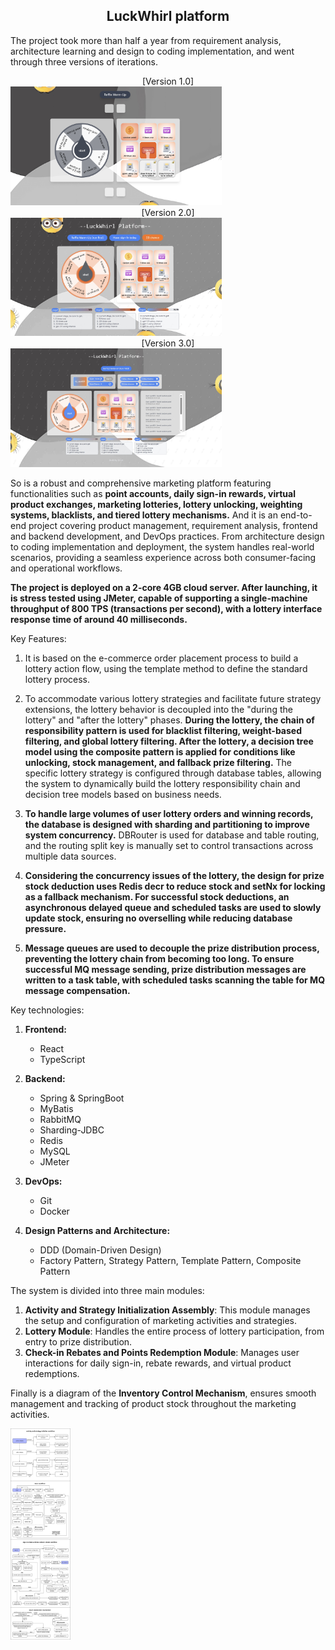 ## <div align="center">LuckWhirl platform</div>

The project took more than half a year from requirement analysis, architecture learning and design to coding implementation, and went through three versions of iterations.

<div align="center">[Version 1.0]</div>
<img src="docs\readme\v1.jpg" style="zoom: 33%;" />	
<div align="center">[Version 2.0]</div>
<img src="docs\readme\v2.jpg" style="zoom: 33%;" />
<div align="center">[Version 3.0]</div>
<img src="docs\readme\v3.jpg" style="zoom: 33%;" />



So is a robust and comprehensive marketing platform featuring functionalities such as **point accounts, daily sign-in rewards, virtual product exchanges, marketing lotteries, lottery unlocking, weighting systems, blacklists, and tiered lottery mechanisms.** And it is an end-to-end project covering product management, requirement analysis, frontend and backend development, and DevOps practices. From architecture design to coding implementation and deployment, the system handles real-world scenarios, providing a seamless experience across both consumer-facing and operational workflows.

**The project is deployed on a 2-core 4GB cloud server. After launching, it is stress tested using JMeter, capable of supporting a single-machine throughput of 800 TPS (transactions per second), with a lottery interface response time of around 40 milliseconds.**

Key Features:

1. It is based on the e-commerce order placement process to build a lottery action flow, using the template method to define the standard lottery process.

2. To accommodate various lottery strategies and facilitate future strategy extensions, the lottery behavior is decoupled into the "during the lottery" and "after the lottery" phases. **During the lottery, the chain of responsibility pattern is used for blacklist filtering, weight-based filtering, and global lottery filtering. After the lottery, a decision tree model using the composite pattern is applied for conditions like unlocking, stock management, and fallback prize filtering.** The specific lottery strategy is configured through database tables, allowing the system to dynamically build the lottery responsibility chain and decision tree models based on business needs.

3. **To handle large volumes of user lottery orders and winning records, the database is designed with sharding and partitioning to improve system concurrency.** DBRouter is used for database and table routing, and the routing split key is manually set to control transactions across multiple data sources.

4. **Considering the concurrency issues of the lottery, the design for prize stock deduction uses Redis decr to reduce stock and setNx for locking as a fallback mechanism. For successful stock deductions, an asynchronous delayed queue and scheduled tasks are used to slowly update stock, ensuring no overselling while reducing database pressure.**

5. **Message queues are used to decouple the prize distribution process, preventing the lottery chain from becoming too long. To ensure successful MQ message sending, prize distribution messages are written to a task table, with scheduled tasks scanning the table for MQ message compensation.**

Key technologies:

1. **Frontend:**

   - React
   - TypeScript

2. **Backend:**

   - Spring & SpringBoot
   - MyBatis
   - RabbitMQ
   - Sharding-JDBC
   - Redis
   - MySQL
   - JMeter

3. **DevOps:**

   - Git
   - Docker

4. **Design Patterns and Architecture:**

   - DDD (Domain-Driven Design)
   - Factory Pattern, Strategy Pattern, Template Pattern, Composite Pattern



The system is divided into three main modules:

1. **Activity and Strategy Initialization Assembly**: This module manages the setup and configuration of marketing activities and strategies.
2. **Lottery Module**: Handles the entire process of lottery participation, from entry to prize distribution.
3. **Check-in Rebates and Points Redemption Module**: Manages user interactions for daily sign-in, rebate rewards, and virtual product redemptions.

Finally is a diagram of the **Inventory Control Mechanism**, ensures smooth management and tracking of product stock throughout the marketing activities.

<img src="docs\readme\luckWhirl workflow.png" style="zoom: 33%;" />

